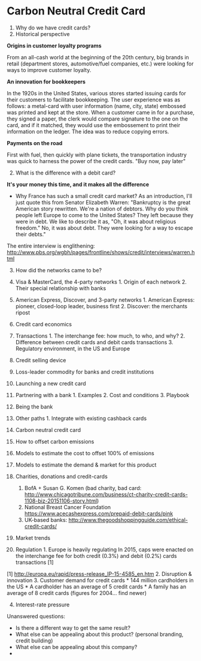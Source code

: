 # Carbon Neutral Credit Card

1. Why do we have credit cards?
  1. Historical perspective

**Origins in customer loyalty programs**

From an all-cash world at the beginning of the 20th century, big brands in retail (department stores, automotive/fuel companies, etc.) were looking for ways to improve customer loyalty.

**An innovation for bookkeepers**

In the 1920s in the United States, various stores started issuing cards for their customers to facilitate bookkeeping. The user experience was as follows: a metal-card with user information (name, city, state) embossed was printed and kept at the store. When a customer came in for a purchase, they signed a paper, the clerk would compare signature to the one on the card, and if it matched, they would use the embossement to print their information on the ledger. The idea was to reduce copying errors.

**Payments on the road**

First with fuel, then quickly with plane tickets, the transportation industry was quick to harness the power of the credit cards. "Buy now, pay later" 

2. What is the difference with a debit card?

**It's your money this time, and it makes all the difference**

  * Why France has such a small credit card market?
As an introduction, I'll just quote this from Senator Elizabeth Warren:
"Bankruptcy is the great American story rewritten. We're a nation of debtors. Why do you think people left Europe to come to the United States? They left because they were in debt. We like to describe it as, "Oh, it was about religious freedom." No, it was about debt. They were looking for a way to escape their debts."

The entire interview is englithening: http://www.pbs.org/wgbh/pages/frontline/shows/credit/interviews/warren.html

3. How did the networks came to be?
  1. Visa & MasterCard, the 4-party networks
    1.  Origin of each network
    2.  Their special relationship with banks
  2. American Express, Discover, and 3-party networks
    1. American Express: pioneer, closed-loop leader, business first
    2. Discover: the merchants ripost

4. Credit card economics
  1. Transactions
    1. The interchange fee: how much, to who, and why?
    2. Difference between credit cards and debit cards transactions
    3. Regulatory environment, in the US and Europe
  2. Credit selling device
  3. Loss-leader commodity for banks and credit institutions

5. Launching a new credit card
  1. Partnering with a bank
    1. Examples
    2. Cost and conditions
    3. Playbook
  2. Being the bank
  3. Other paths
    1. Integrate with existing cashback cards

6. Carbon neutral credit card
  1. How to offset carbon emissions
  2. Models to estimate the cost to offset 100% of emissions
  3. Models to estimate the demand & market for this product
  3. Charities, donations and credit-cards
      1. BofA + Susan G. Komen (bad charity, bad card: http://www.chicagotribune.com/business/ct-charity-credit-cards-1108-biz-20151106-story.html)
      2. National Breast Cancer Foundation https://www.acecashexpress.com/prepaid-debit-cards/pink
      3. UK-based banks: http://www.thegoodshoppingguide.com/ethical-credit-cards/

7. Market trends
  1. Regulation
    1. Europe is heavily regulating
In 2015, caps were enacted on the interchange fee for both credit (0.3%) and debit (0.2%) cards transactions [1]

[1] http://europa.eu/rapid/press-release_IP-15-4585_en.htm
  2. Disruption & innovation
  3. Customer demand for credit cards
    * 144 million cardholders in the US
    * A cardholder has an average of 5 credit cards
    * A family has an average of 8 credit cards
(figures for 2004… find newer)

  4. Interest-rate pressure

Unanswered questions:
* Is there a different way to get the same result?
* What else can be appealing about this product? (personal branding, credit building)
* What else can be appealing about this company?
* 